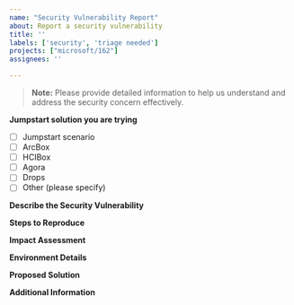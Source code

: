 ```yaml
---
name: "Security Vulnerability Report"
about: Report a security vulnerability
title: ''
labels: ['security', 'triage needed']
projects: ["microsoft/162"]
assignees: ''

---
```


<!--- IMPORTANT: For critical security vulnerabilities, please report directly to Microsoft Security Response Center (MSRC) at https://msrc.microsoft.com/create-report --->
<!--- Please review our [Security Policy](https://github.com/microsoft/azure_arc/security/policy) before submitting a security vulnerability report --->

> **Note:** Please provide detailed information to help us understand and address the security concern effectively.

**Jumpstart solution you are trying**
- [ ] Jumpstart scenario
- [ ] ArcBox
- [ ] HCIBox
- [ ] Agora
- [ ] Drops
- [ ] Other (please specify)

**Describe the Security Vulnerability**
<!--- Provide a clear and detailed description of the security vulnerability --->

**Steps to Reproduce**
<!--- List the steps to reproduce the vulnerability, if applicable --->

**Impact Assessment**
<!--- Describe the potential impact of this vulnerability if exploited --->

**Environment Details**
<!--- Relevant details about the environment where the vulnerability was discovered:
- Azure CLI version: output of `az --version`
- Azure Arc agent or extension version
- Operating System: e.g., Windows 11, Ubuntu 22.04 
- Kubernetes version (if applicable)
- Deployed Region: e.g., eastus
- Any other relevant software versions
--->

**Proposed Solution**
<!--- If you have suggestions for addressing the vulnerability, please describe them here --->

**Additional Information**
<!--- Any other relevant information about the security vulnerability --->
